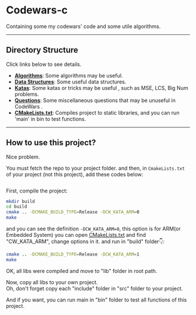 # Codewars-c

Containing some my codewars' code and some utile algorithms.

---

## Directory Structure

Click links below to see details.

- **[Algorithms](./src/algorithms)**: Some algorithms may be useful.
- **[Data Structures](./src/algorithms)**: Some useful data structures. 
- **[Katas](./src/katas)**: Some katas or tricks may be useful , such as MSE, LCS, Big Num problems.
- **[Questions](./src/questions)**: Some miscellaneous questions that may be unuseful in CodeWars .
- **[CMakeLists.txt](CMakeLists.txt)**: Compiles project to static libraries, and you can run 'main' in bin to test functions.

---

## How to use this project?

Nice problem.  

You must fetch the repo to your project folder. and then, in `CmakeLists.txt` of your project (not this project),
add these codes below:
```cmake

```

First, compile the project:
```bash
mkdir build
cd build
cmake .. -DCMAKE_BUILD_TYPE=Release -DCW_KATA_ARM=0
make
```

and you can see the definition `-DCW_KATA_ARM=0`, this option is for ARM(or Embedded System)
you can open [CMakeLists.txt](CMakeLists.txt) and find "CW_KATA_ARM", change options in it.
and run in "build" folder👇:
```bash
cmake .. -DCMAKE_BUILD_TYPE=Release -DCW_KATA_ARM=1
make
```
OK, all libs were compiled and move to "lib" folder in root path.

Now, copy all libs to your own project.  
Oh, don't forget copy each "include" folder in "src" folder to your project.

And if you want, you can run main in "bin" folder to test all functions of this project.
